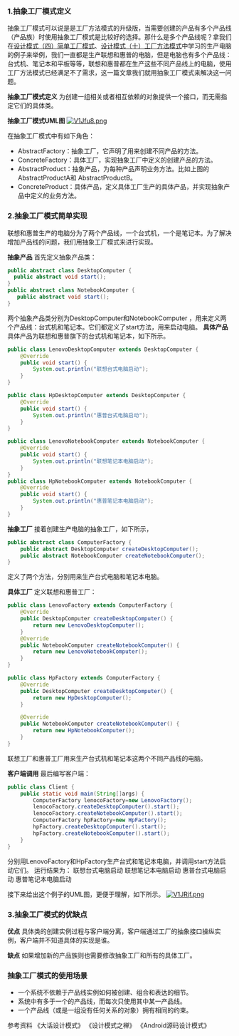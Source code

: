 ### **1.抽象工厂模式定义**

抽象工厂模式可以说是是工厂方法模式的升级版，当需要创建的产品有多个产品线（产品族）时使用抽象工厂模式是比较好的选择。那什么是多个产品线呢？拿我们在[设计模式（四）简单工厂模式](http://blog.csdn.net/itachi85/article/details/50651177)、[设计模式（十）工厂方法模式](http://blog.csdn.net/itachi85/article/details/52326959)中学习的生产电脑的例子来举例，我们一直都是生产联想和惠普的电脑，但是电脑也有多个产品线：台式机、笔记本和平板等等，联想和惠普都在生产这些不同产品线上的电脑，使用工厂方法模式已经满足不了需求，这一篇文章我们就用抽象工厂模式来解决这一问题。

**抽象工厂模式定义**
为创建一组相关或者相互依赖的对象提供一个接口，而无需指定它们的具体类。

**抽象工厂模式UML图**
[![V1Jfu8.png](https://s2.ax1x.com/2019/06/01/V1Jfu8.png)](https://s2.ax1x.com/2019/06/01/V1Jfu8.png)

在抽象工厂模式中有如下角色：

- AbstractFactory：抽象工厂，它声明了用来创建不同产品的方法。
- ConcreteFactory：具体工厂，实现抽象工厂中定义的创建产品的方法。
- AbstractProduct：抽象产品，为每种产品声明业务方法。比如上图的AbstractProductA和 AbstractProductB。
- ConcreteProduct：具体产品，定义具体工厂生产的具体产品，并实现抽象产品中定义的业务方法。

### **2.抽象工厂模式简单实现**

联想和惠普生产的电脑分为了两个产品线，一个台式机，一个是笔记本。为了解决增加产品线的问题，我们用抽象工厂模式来进行实现。

**抽象产品**
首先定义抽象产品类：

```java
public abstract class DesktopComputer {
  public abstract void start();
}
public abstract class NotebookComputer {
   public abstract void start();
}
```

两个抽象产品类分别为DesktopComputer和NotebookComputer ，用来定义两个产品线：台式机和笔记本。它们都定义了start方法，用来启动电脑。
**具体产品**
具体产品为联想和惠普旗下的台式机和笔记本，如下所示。

```java
public class LenovoDesktopComputer extends DesktopComputer {
    @Override
    public void start() {
        System.out.println("联想台式电脑启动");
    }
}

public class HpDesktopComputer extends DesktopComputer {
    @Override
    public void start() {
        System.out.println("惠普台式电脑启动");
    }
}

public class LenovoNotebookComputer extends NotebookComputer {
    @Override
    public void start() {
        System.out.println("联想笔记本电脑启动");
    }
}
public class HpNotebookComputer extends NotebookComputer {
    @Override
    public void start() {
        System.out.println("惠普笔记本电脑启动");
    }
}
```

**抽象工厂**
接着创建生产电脑的抽象工厂，如下所示，

```java
public abstract class ComputerFactory {
    public abstract DesktopComputer createDesktopComputer();
    public abstract NotebookComputer createNotebookComputer();
}
```

定义了两个方法，分别用来生产台式电脑和笔记本电脑。

**具体工厂**
定义联想和惠普工厂：

```java
public class LenovoFactory extends ComputerFactory {
    @Override
    public DesktopComputer createDesktopComputer() {
        return new LenovoDesktopComputer();
    }
    @Override
    public NotebookComputer createNotebookComputer() {
        return new LenovoNotebookComputer();
    }
}

public class HpFactory extends ComputerFactory {
    @Override
    public DesktopComputer createDesktopComputer() {
        return new HpDesktopComputer();
    }

    @Override
    public NotebookComputer createNotebookComputer() {
        return new HpNotebookComputer();
    }
}
```

联想工厂和惠普工厂用来生产台式机和笔记本这两个不同产品线的电脑。

**客户端调用**
最后编写客户端：

```java
public class Client {
    public static void main(String[]args) {
        ComputerFactory lenocoFactory=new LenovoFactory();
        lenocoFactory.createDesktopComputer().start();
        lenocoFactory.createNotebookComputer().start();
        ComputerFactory hpFactory=new HpFactory();
        hpFactory.createDesktopComputer().start();
        hpFactory.createNotebookComputer().start();
    }
}
```

分别用LenovoFactory和HpFactory生产台式和笔记本电脑，并调用start方法启动它们。
运行结果为：
联想台式电脑启动
联想笔记本电脑启动
惠普台式电脑启动
惠普笔记本电脑启动

接下来给出这个例子的UML图，更便于理解，如下所示。
[![V1JRjf.png](https://s2.ax1x.com/2019/06/01/V1JRjf.png)](https://s2.ax1x.com/2019/06/01/V1JRjf.png)

### **3.抽象工厂模式的优缺点**

**优点**
具体类的创建实例过程与客户端分离，客户端通过工厂的抽象接口操纵实例，客户端并不知道具体的实现是谁。

**缺点**
如果增加新的产品族则也需要修改抽象工厂和所有的具体工厂。

### **抽象工厂模式的使用场景**

- 一个系统不依赖于产品线实例如何被创建、组合和表达的细节。
- 系统中有多于一个的产品线，而每次只使用其中某一产品线。
- 一个产品线（或是一组没有任何关系的对象）拥有相同的约束。

参考资料
《大话设计模式》
《设计模式之禅》
《Android源码设计模式》